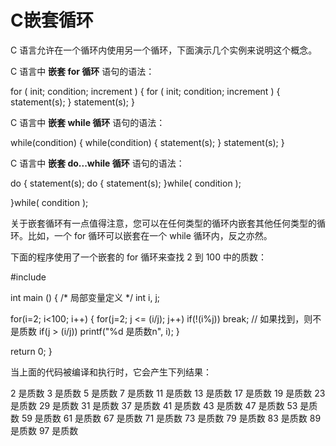 # C嵌套循环


C 语言允许在一个循环内使用另一个循环，下面演示几个实例来说明这个概念。

C 语言中 **嵌套 for 循环** 语句的语法：

for ( init; condition; increment )
{
   for ( init; condition; increment )
   {
      statement(s);
   }
   statement(s);
}

C 语言中 **嵌套 while 循环** 语句的语法：

while(condition)
{
   while(condition)
   {
      statement(s);
   }
   statement(s);
}

C 语言中 **嵌套 do...while 循环** 语句的语法：

do
{
   statement(s);
   do
   {
      statement(s);
   }while( condition );

}while( condition );

关于嵌套循环有一点值得注意，您可以在任何类型的循环内嵌套其他任何类型的循环。比如，一个 for 循环可以嵌套在一个 while 循环内，反之亦然。

下面的程序使用了一个嵌套的 for 循环来查找 2 到 100 中的质数：

#include

int main ()
{
   /* 局部变量定义 */
   int i, j;

   for(i=2; i<100; i++) {
      for(j=2; j <= (i/j); j++)
        if(!(i%j)) break; // 如果找到，则不是质数
      if(j > (i/j)) printf("%d 是质数n", i);
   }

   return 0;
}

当上面的代码被编译和执行时，它会产生下列结果：

2 是质数
3 是质数
5 是质数
7 是质数
11 是质数
13 是质数
17 是质数
19 是质数
23 是质数
29 是质数
31 是质数
37 是质数
41 是质数
43 是质数
47 是质数
53 是质数
59 是质数
61 是质数
67 是质数
71 是质数
73 是质数
79 是质数
83 是质数
89 是质数
97 是质数
